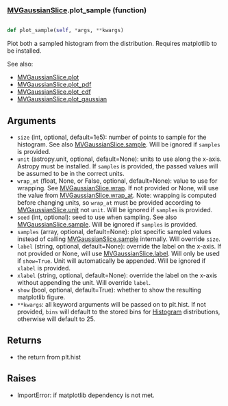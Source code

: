 ### [MVGaussianSlice](MVGaussianSlice.md).plot_sample (function)


```py

def plot_sample(self, *args, **kwargs)

```



Plot both a sampled histogram from the distribution.  Requires
matplotlib to be installed.

See also:

* [MVGaussianSlice.plot](MVGaussianSlice.plot.md)
* [MVGaussianSlice.plot_pdf](MVGaussianSlice.plot_pdf.md)
* [MVGaussianSlice.plot_cdf](MVGaussianSlice.plot_cdf.md)
* [MVGaussianSlice.plot_gaussian](MVGaussianSlice.plot_gaussian.md)

Arguments
-----------
* `size` (int, optional, default=1e5): number of points to sample for
    the histogram.  See also [MVGaussianSlice.sample](MVGaussianSlice.sample.md).  Will be ignored
    if `samples` is provided.
* `unit` (astropy.unit, optional, default=None): units to use along
    the x-axis.  Astropy must be installed.  If `samples` is provided,
    the passed values will be assumed to be in the correct units.
* `wrap_at` (float, None, or False, optional, default=None): value to
    use for wrapping.  See [MVGaussianSlice.wrap](MVGaussianSlice.wrap.md).  If not provided or None,
    will use the value from [MVGaussianSlice.wrap_at](MVGaussianSlice.wrap_at.md).  Note: wrapping is
    computed before changing units, so `wrap_at` must be provided
    according to [MVGaussianSlice.unit](MVGaussianSlice.unit.md) not `unit`.  Will be ignored
    if `samples` is provided.
* `seed` (int, optional): seed to use when sampling.  See also
    [MVGaussianSlice.sample](MVGaussianSlice.sample.md).  Will be ignored if `samples` is provided.
* `samples` (array, optional, default=None): plot specific sampled
    values instead of calling [MVGaussianSlice.sample](MVGaussianSlice.sample.md) internally.  Will override
    `size`.
* `label` (string, optional, default=None): override the label on the
    x-axis.  If not provided or None, will use [MVGaussianSlice.label](MVGaussianSlice.label.md).  Will
    only be used if `show=True`.  Unit will automatically be appended.
    Will be ignored if `xlabel` is provided.
* `xlabel` (string, optional, default=None): override the label on the
    x-axis without appending the unit.  Will override `label`.
* `show` (bool, optional, default=True): whether to show the resulting
    matplotlib figure.
* `**kwargs`: all keyword arguments will be passed on to plt.hist.  If
    not provided, `bins` will default to the stored bins for [Histogram](Histogram.md)
    distributions, otherwise will default to 25.

Returns
--------
* the return from plt.hist

Raises
--------
* ImportError: if matplotlib dependency is not met.

